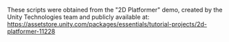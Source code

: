 These scripts were obtained from the "2D Platformer" demo, created by the Unity Technologies team and publicly available at: https://assetstore.unity.com/packages/essentials/tutorial-projects/2d-platformer-11228